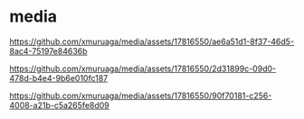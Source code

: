 # media

https://github.com/xmuruaga/media/assets/17816550/ae6a51d1-8f37-46d5-8ac4-75197e84636b



https://github.com/xmuruaga/media/assets/17816550/2d31899c-09d0-478d-b4e4-9b6e010fc187



https://github.com/xmuruaga/media/assets/17816550/90f70181-c256-4008-a21b-c5a265fe8d09

